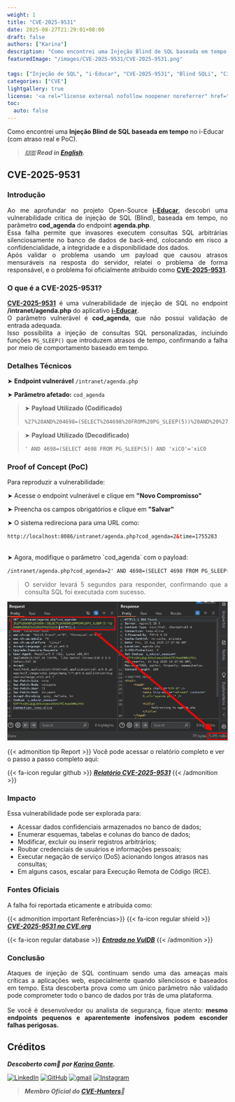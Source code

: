 ```yaml
---
weight: 1
title: "CVE-2025-9531"
date: 2025-08-27T21:29:01+08:00
draft: false
authors: ["Karina"]
description: "Como encontrei uma Injeção Blind de SQL baseada em tempo no i-Educar (com atraso real e PoC)"
featuredImage: "/images/CVE-2025-9531/CVE-2025-9531.png"

tags: ["Injeção de SQL", "i-Educar", "CVE-2025-9531", "Blind SQLi", "Cibersegurança"]
categories: ["CVE"]
lightgallery: true
license: '<a rel="license external nofollow noopener noreferrer" href="https://creativecommons.org/licenses/by-nc/4.0/" target="_blank">CC BY-NC 4.0</a>'
toc:
  auto: false
---
```


Como encontrei uma **Injeção Blind de SQL baseada em tempo** no i-Educar (com atraso real e PoC).

<!--more-->

> ***🇺🇸 Read in [English](http://karinagante.github.io/cve-2025-9531/).***

## CVE-2025-9531

### Introdução

<p align="justify">Ao me aprofundar no projeto Open-Source <b><a href="https://github.com/portabilis/i-educar" target=_blank>i-Educar</a></b>, descobri uma vulnerabilidade crítica de injeção de SQL (Blind), baseada em tempo, no parâmetro <b>cod_agenda</b> do endpoint <b>agenda.php</b>. </br> Essa falha permite que invasores executem consultas SQL arbitrárias silenciosamente no banco de dados de back-end, colocando em risco a confidencialidade, a integridade e a disponibilidade dos dados. </br> Após validar o problema usando um payload que causou atrasos mensuráveis ​​na resposta do servidor, relatei o problema de forma responsável, e o problema foi oficialmente atribuído como <b><a href="https://www.cve.org/CVERecord?id=CVE-2025-9531" target=_blank>CVE-2025-9531</a></b>. </p>

### O que é a CVE-2025-9531?

<p align="justify"><b><a href="https://www.cve.org/CVERecord?id=CVE-2025-9531" target=_blank>CVE-2025-9531</a></b> é uma vulnerabilidade de injeção de SQL no endpoint <b>/intranet/agenda.php</b> do aplicativo <b><a href="https://github.com/portabilis/i-educar" target=_blank>i-Educar</a></b>. </br> O parâmetro vulnerável é <b>cod_agenda</b>, que não possui validação de entrada adequada. </br> Isso possibilita a injeção de consultas SQL personalizadas, incluindo funções <code>PG_SLEEP()</code> que introduzem atrasos de tempo, confirmando a falha por meio de comportamento baseado em tempo. </p>

### Detalhes Técnicos

➤ **Endpoint vulnerável** `/intranet/agenda.php`

➤ **Parâmetro afetado:** `cod_agenda`

> ➤ **Payload Utilizado (Codificado)** 
> ```html
>%27%20AND%204698=(SELECT%204698%20FROM%20PG_SLEEP(5))%20AND%20%27xiCO%27=%27xiCO
>```

> ➤ **Payload Utilizado (Decodificado)** 
> ```html
>' AND 4698=(SELECT 4698 FROM PG_SLEEP(5)) AND 'xiCO'='xiCO
>```

### Proof of Concept (PoC)

Para reproduzir a vulnerabilidade:

➤ Acesse o endpoint vulnerável e clique em **"Novo Compromisso"**

➤ Preencha os campos obrigatórios e clique em **"Salvar"**

➤ O sistema redireciona para uma URL como:

```html
http://localhost:8086/intranet/agenda.php?cod_agenda=2&time=1755283
```
<br>
➤ Agora, modifique o parâmetro `cod_agenda` com o payload:

```html
/intranet/agenda.php?cod_agenda=2' AND 4698=(SELECT 4698 FROM PG_SLEEP(5)) AND 'xiCO'='xiCO
```
> <p align="justify">O servidor levará 5 segundos para responder, confirmando que a consulta SQL foi executada com sucesso.</p>

<p align="center">
<img src="/images/CVE-2025-9531/PoC1.png"><br>
</p>

{{< admonition tip Report >}}
Você pode acessar o relatório completo e ver o passo a passo completo aqui:

{{< fa-icon regular github >}}
***[Relatório CVE-2025-9531](https://github.com/KarinaGante/KGSec/blob/main/CVEs/Scada-LTS/CVE-2025-9531.md)***
{{< /admonition >}}

### Impacto

Essa vulnerabilidade pode ser explorada para:

- Acessar dados confidenciais armazenados no banco de dados;
- Enumerar esquemas, tabelas e colunas do banco de dados;
- Modificar, excluir ou inserir registros arbitrários;
- Roubar credenciais de usuários e informações pessoais;
- Executar negação de serviço (DoS) acionando longos atrasos nas consultas;
- Em alguns casos, escalar para Execução Remota de Código (RCE).

### Fontes Oficiais

A falha foi reportada eticamente e atribuída como:

{{< admonition important Referências>}} 
{{< fa-icon regular shield >}} 
***[CVE-2025-9531 no CVE.org](https://www.cve.org/CVERecord?id=CVE-2025-9531)***

{{< fa-icon regular database >}} 
***[Entrada no VulDB](https://vuldb.com/?id.321550)***
{{< /admonition >}}

### Conclusão

<p align="justify">Ataques de injeção de SQL continuam sendo uma das ameaças mais críticas a aplicações web, especialmente quando silenciosos e baseados em tempo. Esta descoberta prova como um único parâmetro não validado pode comprometer todo o banco de dados por trás de uma plataforma. </br></br> Se você é desenvolvedor ou analista de segurança, fique atento: <b>mesmo endpoints pequenos e aparentemente inofensivos podem esconder falhas perigosas.</b></p>

## Créditos

***Descoberto com💜 por [Karina Gante](https://karinagante.github.io/).*** 

[![LinkedIn](https://skillicons.dev/icons?i=linkedin&theme=dark)](https://www.linkedin.com/in/karina-gante/)
[![GitHub](https://skillicons.dev/icons?i=github&theme=dark)](https://www.github.com/KarinaGante/)
[![gmail](https://skillicons.dev/icons?i=gmail&theme=dark)](mailto:karina.gante1@gmail.com)
[![Instagram](https://skillicons.dev/icons?i=instagram&theme=dark)](https://www.instagram.com/karinovisk02/)

> ***Membro Oficial do [CVE-Hunters](https://www.cvehunters.com/)🏹***
